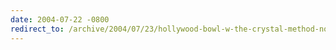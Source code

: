```yaml
---
date: 2004-07-22 -0800
redirect_to: /archive/2004/07/23/hollywood-bowl-w-the-crystal-method-nortec-collective-et-all.aspx/
---
```

